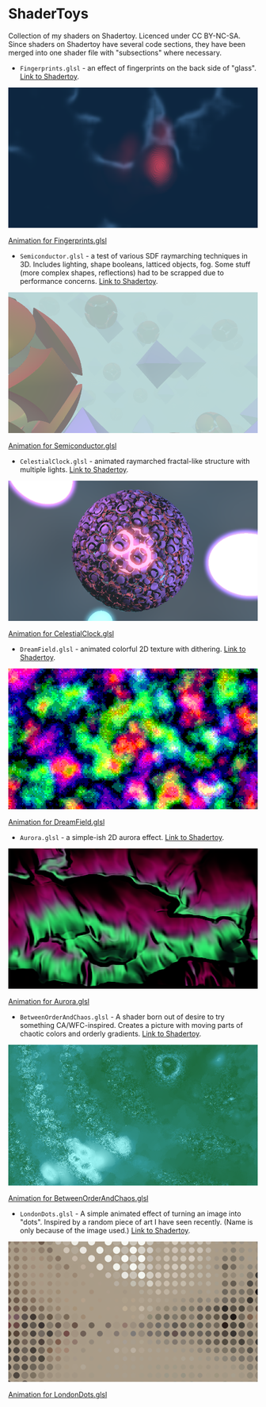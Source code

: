 # ShaderToys
Collection of my shaders on Shadertoy. Licenced under CC BY-NC-SA.
Since shaders on Shadertoy have several code sections, they have been merged into one shader file with "subsections" where necessary.

* `Fingerprints.glsl` - an effect of fingerprints on the back side of "glass". [Link to Shadertoy](https://www.shadertoy.com/view/mlKcWD).

![Image for Fingerprints.glsl](/imgs/Fingerprints.png)

[Animation for Fingerprints.glsl](/imgs/Fingerprints.gif)

* `Semiconductor.glsl` - a test of various SDF raymarching techniques in 3D. Includes lighting, shape booleans, latticed objects, fog. Some stuff (more complex shapes, reflections) had to be scrapped due to performance concerns. [Link to Shadertoy](https://www.shadertoy.com/view/lcj3z3).

![Image for Semiconductor.glsl](/imgs/Semiconductor.png)

[Animation for Semiconductor.glsl](/imgs/Semiconductor.gif)

* `CelestialClock.glsl` - animated raymarched fractal-like structure with multiple lights. [Link to Shadertoy](https://www.shadertoy.com/view/43BGRm).

![Image for CelestialClock.glsl](/imgs/CelestialClock.png)

[Animation for CelestialClock.glsl](/imgs/CelestialClock.gif)

* `DreamField.glsl` - animated colorful 2D texture with dithering. [Link to Shadertoy](https://www.shadertoy.com/view/Mf3GRB).

![Image for DreamField.glsl](/imgs/DreamField.png)

[Animation for DreamField.glsl](/imgs/DreamField.gif)

* `Aurora.glsl` - a simple-ish 2D aurora effect. [Link to Shadertoy](https://www.shadertoy.com/view/Mfy3Dz).

![Image for Aurora.glsl](/imgs/Aurora.png)

[Animation for Aurora.glsl](/imgs/Aurora.gif)

* `BetweenOrderAndChaos.glsl` - A shader born out of desire to try something CA/WFC-inspired. Creates a picture with moving parts of chaotic colors and orderly gradients. [Link to Shadertoy](https://www.shadertoy.com/view/4cSBz1).

![Image for BetweenOrderAndChaos.glsl](/imgs/BetweenOrderAndChaos.png)

[Animation for BetweenOrderAndChaos.glsl](/imgs/BetweenOrderAndChaos.gif)

* `LondonDots.glsl` - A simple animated effect of turning an image into "dots". Inspired by a random piece of art I have seen recently. (Name is only because of the image used.) [Link to Shadertoy](https://www.shadertoy.com/view/X3cczS).

![Image for LondonDots.glsl](/imgs/LondonDots.png)

[Animation for LondonDots.glsl](/imgs/LondonDots.gif)
